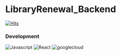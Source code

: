 ﻿# LibraryRenewal_Backend

[![Hits](https://hits.seeyoufarm.com/api/count/incr/badge.svg?url=https%3A%2F%2Fgithub.com%2FHASHTA-CapstoneDesign%2FLibraryRenewal_frontend&count_bg=%2379C83D&title_bg=%23555555&icon=&icon_color=%23E7E7E7&title=hits&edge_flat=false)](https://hits.seeyoufarm.com)

### Development
![Javascript](https://img.shields.io/badge/javascript-white?style=for-the-badge&logo=javascript&logoColor=black&color=F7DF1E)
![React](https://img.shields.io/badge/react-white?style=for-the-badge&logo=react&logoColor=black&color=61DAFB)
![googlecloud](https://img.shields.io/badge/googlecloud-4285F4.svg?style=for-the-badge&logo=googlecloud&logoColor=white)
